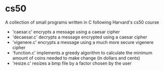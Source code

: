 # cs50
A collection of small programs written in C following Harvard's cs50 course

* 'caesar.c' encrypts a message using a caesar cipher
* 'decaesar.c' decrypts a message encrypted using a caesar cipher
* 'vigenere.c' encrypts a message using a much more secure vigenere cipher
* 'function.c' implements a greedy algorithm to calculate the minimum amount of coins needed to make change (in dollars and cents)
* 'resize.c' resizes a bmp file by a factor chosen by the user
